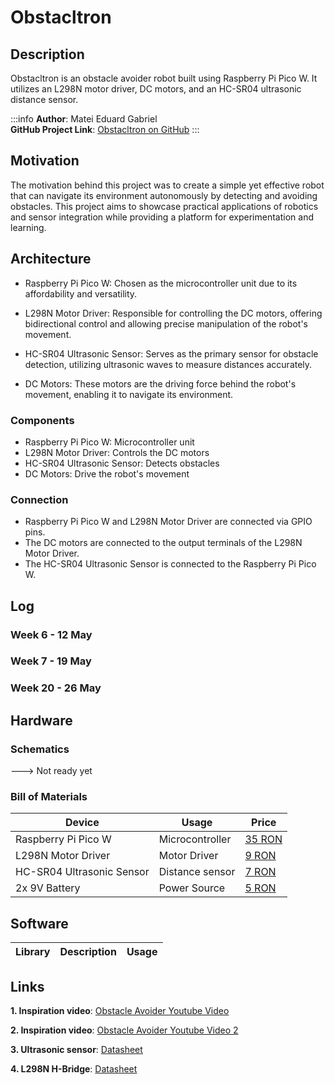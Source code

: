 # Obstacltron

## Description

Obstacltron is an obstacle avoider robot built using Raspberry Pi Pico W. It utilizes an L298N motor driver, DC motors, and an HC-SR04 ultrasonic distance sensor.

:::info 
**Author**: Matei Eduard Gabriel \
**GitHub Project Link**: [Obstacltron on GitHub](https://github.com/UPB-FILS-MA/project-lexofficial29)
:::

## Motivation

The motivation behind this project was to create a simple yet effective robot that can navigate its environment autonomously by detecting and avoiding obstacles. This project aims to showcase practical applications of robotics and sensor integration while providing a platform for experimentation and learning.

## Architecture

* Raspberry Pi Pico W: Chosen as the microcontroller unit due to its affordability and versatility.

* L298N Motor Driver: Responsible for controlling the DC motors, offering bidirectional control and allowing precise manipulation of the robot's movement.

* HC-SR04 Ultrasonic Sensor: Serves as the primary sensor for obstacle detection, utilizing ultrasonic waves to measure distances accurately.

* DC Motors: These motors are the driving force behind the robot's movement, enabling it to navigate its environment.

### Components
- Raspberry Pi Pico W: Microcontroller unit
- L298N Motor Driver: Controls the DC motors
- HC-SR04 Ultrasonic Sensor: Detects obstacles
- DC Motors: Drive the robot's movement

### Connection
- Raspberry Pi Pico W and L298N Motor Driver are connected via GPIO pins.
- The DC motors are connected to the output terminals of the L298N Motor Driver.
- The HC-SR04 Ultrasonic Sensor is connected to the Raspberry Pi Pico W.

## Log

### Week 6 - 12 May

### Week 7 - 19 May

### Week 20 - 26 May

## Hardware

### Schematics

---> Not ready yet

### Bill of Materials

| Device                          | Usage              | Price              |
|---------------------------------|--------------------|--------------------|
| Raspberry Pi Pico W             | Microcontroller    | [35 RON](https://www.optimusdigital.ro/en/raspberry-pi-boards/12394-raspberry-pi-pico-w.html) |
| L298N Motor Driver              | Motor Driver       | [9 RON](https://www.optimusdigital.ro/en/brushed-motor-drivers/145-l298n-dual-motor-driver.html) |
| HC-SR04 Ultrasonic Sensor       | Distance sensor    | [7 RON](https://www.optimusdigital.ro/en/ultrasonic-sensors/9-hc-sr04-ultrasonic-sensor.html) |
| 2x 9V Battery                   | Power Source       | [5 RON](https://www.emag.ro/baterie-varta-superlife-zinc-carbon-9v-s1-4008496556632/pd/D0T5S3MBM/)

## Software

| Library             | Description             | Usage                                       |
|---------------------|-------------------------|---------------------------------------------|


## Links
**1. Inspiration video**: [Obstacle Avoider Youtube Video](https://www.youtube.com/watch?v=iajyaWi1Ln4)

**2. Inspiration video**: [Obstacle Avoider Youtube Video 2](https://www.youtube.com/watch?v=BhrrNtihIe8)

**3. Ultrasonic sensor**: [Datasheet](https://cdn.sparkfun.com/datasheets/Sensors/Proximity/HCSR04.pdf)

**4. L298N H-Bridge**: [Datasheet](https://pdf1.alldatasheet.com/datasheet-pdf/view/22440/STMICROELECTRONICS/L298N.html)
